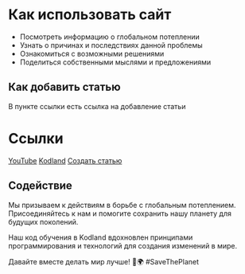 # Как использовать сайт

* Посмотреть информацию о глобальном потеплении
* Узнать о причинах и последствиях данной проблемы
* Ознакомиться с возможными решениями
* Поделиться собственными мыслями и предложениями

## Как добавить статью
В пункте ссылки есть ссылка на добавление статьи

# Ссылки
[YouTube](https://www.youtube.com/@FiLiFiN12)
[Kodland](https://www.kodland.org/)
[Создать статью](http://example.com/)

## Содействие
Мы призываем к действиям в борьбе с глобальным потеплением. Присоединяйтесь к нам и помогите сохранить нашу планету для будущих поколений.

Наш код обучения в Kodland вдохновлен принципами программирования и технологий для создания изменений в мире.

Давайте вместе делать мир лучше! 💚🌍 #SaveThePlanet
